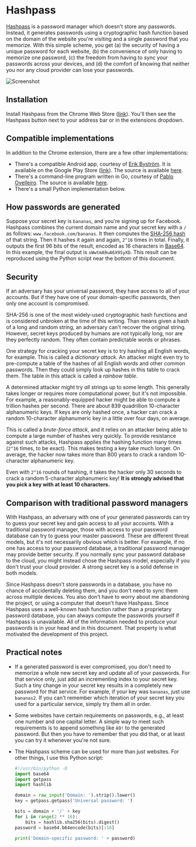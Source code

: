 # Hashpass

[Hashpass](https://chrome.google.com/webstore/detail/hashpass/gkmegkoiplibopkmieofaaeloldidnko)
is a password manager which doesn't store any passwords. Instead, it generates
passwords using a cryptographic hash function based on the domain of the website
you're visiting and a single password that you memorize. With this simple
scheme, you get (a) the security of having a unique password for each website,
(b) the convenience of only having to memorize one password, (c) the freedom
from having to sync your passwords across your devices, and (d) the comfort of
knowing that neither you nor any cloud provider can lose your passwords.

![Screenshot](https://raw.githubusercontent.com/stepchowfun/hashpass/main/screenshot3.png)

## Installation

Install Hashpass from the Chrome Web Store
([link](https://chrome.google.com/webstore/detail/hashpass/gkmegkoiplibopkmieofaaeloldidnko)).
You'll then see the Hashpass button next to your address bar or in the
extensions dropdown.

## Compatible implementations

In addition to the Chrome extension, there are a few other implementations:

- There's a compatible Android app, courtesy of
  [Erik Byström](http://blog.slackers.se/). It is available on the Google Play
  Store
  ([link](https://play.google.com/store/apps/details?id=se.slackers.hashpass)).
  The source is available [here](https://github.com/bysse/hashpass-android).
- There's a command-line program written in Go, courtesy of
  [Pablo Ovelleiro](https://github.com/binaryplease). The source is available
  [here](https://github.com/binaryplease/go-hashpass).
- There's a small Python implementation below.

## How passwords are generated

Suppose your secret key is `bananas`, and you're signing up for Facebook.
Hashpass combines the current domain name and your secret key with a `/` as
follows: `www.facebook.com/bananas`. It then computes the
[SHA-256 hash](http://en.wikipedia.org/wiki/SHA-2) of that string. Then it
hashes it again and again, `2^16` times in total. Finally, it outputs the first
96 bits of the result, encoded as 16 characters in
[Base64](http://en.wikipedia.org/wiki/Base64). In this example, the final output
is `sWwtmA9uA6X9SyXD`. This result can be reproduced using the Python script
near the bottom of this document.

## Security

If an adversary has your universal password, they have access to all of your
accounts. But if they have one of your domain-specific passwords, then only one
account is compromised.

SHA-256 is one of the most widely-used cryptographic hash functions and is
considered unbroken at the time of this writing. Than means given a hash of a
long and random string, an adversary can't recover the original string. However,
secret keys produced by humans are not typically long, nor are they perfectly
random. They often contain predictable words or phrases.

One strategy for cracking your secret key is to try hashing all English words,
for example. This is called a _dictionary attack_. An attacker might even try to
pre-compute a table of the hashes of all English words and other common
passwords. Then they could simply look up hashes in this table to crack them.
The table in this attack is called a _rainbow table_.

A determined attacker might try _all_ strings up to some length. This generally
takes longer or requires more computational power, but it's not impossible. For
example, a reasonably-equipped hacker might be able to compute a trillion hashes
per second. There are about 839 quadrillion 10-character alphanumeric keys. If
keys are only hashed once, a hacker can crack a random 10-character alphanumeric
key in a little over four days, on average.

This is called a _brute-force attack_, and it relies on an attacker being able
to compute a large number of hashes very quickly. To provide resistance against
such attacks, Hashpass applies the hashing function many times (`2^16` times, to
be exact). This makes testing a key take much longer. On average, the hacker now
takes more than 800 years to crack a random 10-character alphanumeric key.

Even with `2^16` rounds of hashing, it takes the hacker only 30 seconds to crack
a random 5-character alphanumeric key! **It is strongly advised that you pick a
key with at least 10 characters.**

## Comparison with traditional password managers

With Hashpass, an adversary with one of your generated passwords can try to
guess your secret key and gain access to all your accounts. With a traditional
password manager, those with access to your password database can try to guess
your master password. These are different threat models, but it's not
necessarily obvious which is better. For example, if no one has access to your
password database, a traditional password manager may provide better security.
If you normally sync your password database to the cloud, you might instead
chose the Hashpass model, especially if you don't trust your cloud provider. A
strong secret key is a solid defense in both models.

Since Hashpass doesn't store passwords in a database, you have no chance of
accidentally deleting them, and you don't need to sync them across multiple
devices. You also don't have to worry about me abandoning the project, or using
a computer that doesn't have Hashpass. Since Hashpass uses a well-known hash
function rather than a proprietary password database, you can always compute the
passwords yourself if Hashpass is unavailable. All of the information needed to
produce your passwords is in your head and in this document. That property is
what motivated the development of this project.

## Practical notes

- If a generated password is ever compromised, you don't need to memorize a
  whole new secret key and update all of your passwords. For that service only,
  just add an incrementing index to your secret key. Such a tiny change in your
  secret key results in a completely new password for that service. For example,
  if your key was `bananas`, just use `bananas2`. If you can't remember which
  iteration of your secret key you used for a particular service, simply try
  them all in order.

- Some websites have certain requirements on passwords, e.g., at least one
  number and one capital letter. A simple way to meet such requirements is to
  append something like `A9!` to the generated password. But then you have to
  remember that you did that, or at least you can try it whenever you're not
  sure.

- The Hashpass scheme can be used for more than just websites. For other things,
  I use this Python script:

  ```python
  #!/usr/bin/python -O
  import base64
  import getpass
  import hashlib

  domain = raw_input('Domain: ').strip().lower()
  key = getpass.getpass('Universal password: ')

  bits = domain + '/' + key
  for i in range(2 ** 16):
      bits = hashlib.sha256(bits).digest()
  password = base64.b64encode(bits)[:16]

  print('Domain-specific password: ' + password)
  ```
